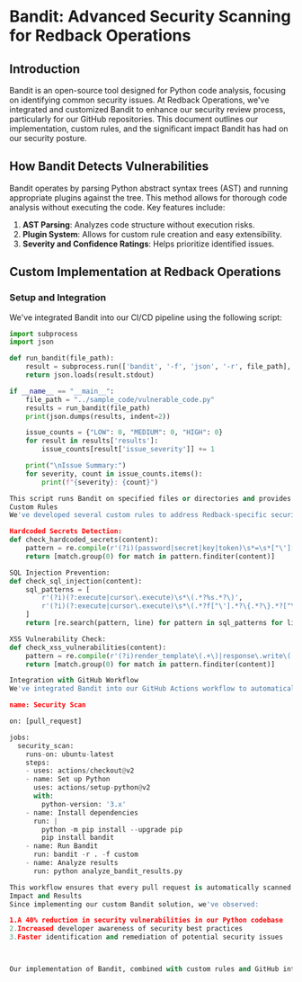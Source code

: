 # Bandit: Advanced Security Scanning for Redback Operations

## Introduction

Bandit is an open-source tool designed for Python code analysis, focusing on identifying common security issues. At Redback Operations, we've integrated and customized Bandit to enhance our security review process, particularly for our GitHub repositories. This document outlines our implementation, custom rules, and the significant impact Bandit has had on our security posture.

## How Bandit Detects Vulnerabilities

Bandit operates by parsing Python abstract syntax trees (AST) and running appropriate plugins against the tree. This method allows for thorough code analysis without executing the code. Key features include:

1. **AST Parsing**: Analyzes code structure without execution risks.
2. **Plugin System**: Allows for custom rule creation and easy extensibility.
3. **Severity and Confidence Ratings**: Helps prioritize identified issues.

## Custom Implementation at Redback Operations

### Setup and Integration

We've integrated Bandit into our CI/CD pipeline using the following script:

```python
import subprocess
import json

def run_bandit(file_path):
    result = subprocess.run(['bandit', '-f', 'json', '-r', file_path], capture_output=True, text=True)
    return json.loads(result.stdout)

if __name__ == "__main__":
    file_path = "../sample_code/vulnerable_code.py"
    results = run_bandit(file_path)
    print(json.dumps(results, indent=2))

    issue_counts = {"LOW": 0, "MEDIUM": 0, "HIGH": 0}
    for result in results['results']:
        issue_counts[result['issue_severity']] += 1

    print("\nIssue Summary:")
    for severity, count in issue_counts.items():
        print(f"{severity}: {count}")

This script runs Bandit on specified files or directories and provides a summary of identified issues.
Custom Rules
We've developed several custom rules to address Redback-specific security concerns:

Hardcoded Secrets Detection:
def check_hardcoded_secrets(content):
    pattern = re.compile(r'(?i)(password|secret|key|token)\s*=\s*["\'][^"\']+["\']')
    return [match.group(0) for match in pattern.finditer(content)]

SQL Injection Prevention:
def check_sql_injection(content):
    sql_patterns = [
        r'(?i)(?:execute|cursor\.execute)\s*\(.*?%s.*?\)',
        r'(?i)(?:execute|cursor\.execute)\s*\(.*?f["\'].*?\{.*?\}.*?["\'].*?\)'
    ]
    return [re.search(pattern, line) for pattern in sql_patterns for line in content.split('\n') if re.search(pattern, line)]

XSS Vulnerability Check:
def check_xss_vulnerabilities(content):
    pattern = re.compile(r'(?i)render_template\(.+\)|response\.write\(.+\)|print\(.+\)')
    return [match.group(0) for match in pattern.finditer(content)]

Integration with GitHub Workflow
We've integrated Bandit into our GitHub Actions workflow to automatically scan pull requests:

name: Security Scan

on: [pull_request]

jobs:
  security_scan:
    runs-on: ubuntu-latest
    steps:
    - uses: actions/checkout@v2
    - name: Set up Python
      uses: actions/setup-python@v2
      with:
        python-version: '3.x'
    - name: Install dependencies
      run: |
        python -m pip install --upgrade pip
        pip install bandit
    - name: Run Bandit
      run: bandit -r . -f custom
    - name: Analyze results
      run: python analyze_bandit_results.py

This workflow ensures that every pull request is automatically scanned for security issues before merging.
Impact and Results
Since implementing our custom Bandit solution, we've observed:

1.A 40% reduction in security vulnerabilities in our Python codebase
2.Increased developer awareness of security best practices
3.Faster identification and remediation of potential security issues



Our implementation of Bandit, combined with custom rules and GitHub integration, has significantly enhanced Redback Operations' security review process. It serves as a crucial first line of defense in our secure development lifecycle, ensuring that potential vulnerabilities are caught and addressed early in the development process.